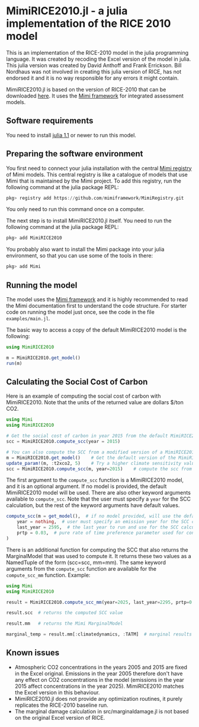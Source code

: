 # MimiRICE2010.jl - a julia implementation of the RICE 2010 model

This is an implementation of the RICE-2010 model in the julia programming
language. It was created by recoding the Excel version of the model in
julia. This julia version was created by David Anthoff and Frank
Errickson. Bill Nordhaus was not involved in creating this julia version
of RICE, has not endorsed it and it is no way responsible for any errors
it might contain.

MimiRICE2010.jl is based on the version of RICE-2010 that can be downloaded
[here](http://www.econ.yale.edu/~nordhaus/homepage/RICEmodels.htm). It
uses the [Mimi framework](https://github.com/mimiframework/Mimi.jl) for
integrated assessment models.

## Software requirements

You need to install [julia 1.1](http://julialang.org/) or newer to run
this model.

## Preparing the software environment

You first need to connect your julia installation with the central
[Mimi registry](https://github.com/mimiframework/MimiRegistry) of Mimi models.
This central registry is like a catalogue of models that use Mimi that is
maintained by the Mimi project. To add this registry, run the following
command at the julia package REPL:

```julia
pkg> registry add https://github.com/mimiframework/MimiRegistry.git
```

You only need to run this command once on a computer.

The next step is to install MimiRICE2010.jl itself. You need to run the
following command at the julia package REPL:

```julia
pkg> add MimiRICE2010
```

You probably also want to install the Mimi package into your julia environment,
so that you can use some of the tools in there:

```julia
pkg> add Mimi
```

## Running the model

The model uses the [Mimi framework](https://github.com/mimiframework/Mimi.jl)
and it is highly recommended to read the Mimi documentation first to
understand the code structure. For starter code on running the model just once,
see the code in the file `examples/main.jl`.

The basic way to access a copy of the default MimiRICE2010 model is the following:
```julia
using MimiRICE2010

m = MimiRICE2010.get_model()
run(m)
```

## Calculating the Social Cost of Carbon

Here is an example of computing the social cost of carbon with MimiRICE2010. Note that the units of the returned value are dollars $/ton CO2.
```julia
using Mimi
using MimiRICE2010

# Get the social cost of carbon in year 2015 from the default MimiRICE2010 model:
scc = MimiRICE2010.compute_scc(year = 2015)

# You can also compute the SCC from a modified version of a MimiRICE2010 model:
m = MimiRICE2010.get_model()    # Get the default version of the MimiRICE2010 model
update_param!(m, :t2xco2, 5)    # Try a higher climate sensitivity value
scc = MimiRICE2010.compute_scc(m, year=2015)    # compute the scc from the modified model by passing it as the first argument to compute_scc
```
The first argument to the `compute_scc` function is a MimiRICE2010 model, and it is an optional argument. If no model is provided, the default MimiRICE2010 model will be used. 
There are also other keyword arguments available to `compute_scc`. Note that the user must specify a `year` for the SCC calculation, but the rest of the keyword arguments have default values.
```julia
compute_scc(m = get_model(),  # if no model provided, will use the default MimiRICE2010 model
    year = nothing,  # user must specify an emission year for the SCC calculation
    last_year = 2595,  # the last year to run and use for the SCC calculation. Default is the last year of the time dimension, 2595.
    prtp = 0.03,  # pure rate of time preference parameter used for constant discounting
)
```
There is an additional function for computing the SCC that also returns the MarginalModel that was used to compute it. It returns these two values as a NamedTuple of the form (scc=scc, mm=mm). The same keyword arguments from the `compute_scc` function are available for the `compute_scc_mm` function. Example:
```julia
using Mimi
using MimiRICE2010

result = MimiRICE2010.compute_scc_mm(year=2025, last_year=2295, prtp=0.025)

result.scc  # returns the computed SCC value

result.mm   # returns the Mimi MarginalModel

marginal_temp = result.mm[:climatedynamics, :TATM]  # marginal results from the marginal model can be accessed like this
```


## Known issues

* Atmospheric CO2 concentrations in the years 2005 and 2015 are fixed in
the Excel original. Emissions in the year 2005 therefore don't have any
effect on CO2 concentrations in the model (emissions in the year 2015
affect concentrations in the year 2025). MimiRICE2010 matches the Excel
version in this behaviour.
* MimiRICE2010.jl does not provide any optimization routines, it purely
replicates the RICE-2010 baseline run.
* The marginal damage calculation in src/marginaldamage.jl is not based
on the original Excel version of RICE.
